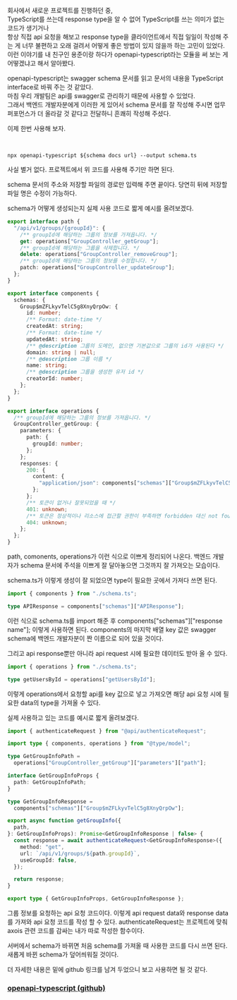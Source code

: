 회사에서 새로운 프로젝트를 진행하던 중,  
TypeScript를 쓰는데 response type을 알 수 없어 TypeScript를 쓰는 의미가 없는 코드가 생기거나  
항상 직접 api 요청을 해보고 response type을 클라이언트에서 직접 일일이 작성해 주는 게
너무 불편하고 오래 걸려서 어떻게 좋은 방법이 있지 않을까 하는 고민이 있었다.  
이런 이야기를 내 친구인 용준이랑 하다가 openapi-typescript라는 모듈을 써 보는 게 어떻겠냐고 해서 알아봤다.

openapi-typescript는 swagger schema 문서를 읽고 문서의 내용을 TypeScript interface로 바꿔 주는 것 같았다.  
마침 우리 개발팀은 api를 swagger로 관리하기 때문에 사용할 수 있었다.  
그래서 백엔드 개발자분에게 이러한 게 있어서 schema 문서를 잘 작성해 주시면 업무 퍼포먼스가 더 올라갈 것 같다고 전달하니 흔쾌히 작성해 주셨다.

이제 한번 사용해 보자.

&nbsp;

```shell
npx openapi-typescript ${schema docs url} --output schema.ts
```

사실 별거 없다.
프로젝트에서 위 코드를 사용해 주기만 하면 된다.

schema 문서의 주소와 저장할 파일의 경로만 입력해 주면 끝이다.
당연히 뒤에 저장할 파일 명은 수정이 가능하다.

schema가 어떻게 생성되는지 실제 사용 코드로 짧게 예시를 올려보겠다.

```typescript
export interface path {
  "/api/v1/groups/{groupId}": {
    /** groupId에 해당하는 그룹의 정보를 가져옵니다. */
    get: operations["GroupController_getGroup"];
    /** groupId에 해당하는 그룹을 삭제합니다. */
    delete: operations["GroupController_removeGroup"];
    /** groupId에 해당하는 그룹의 정보를 수정합니다. */
    patch: operations["GroupController_updateGroup"];
  };
}

export interface components {
  schemas: {
    Group$mZFLkyvTelC5g8XnyQrpOw: {
      id: number;
      /** Format: date-time */
      createdAt: string;
      /** Format: date-time */
      updatedAt: string;
      /** @description 그룹의 도메인, 없으면 기본값으로 그룹의 id가 사용된다 */
      domain: string | null;
      /** @description 그룹 이름 */
      name: string;
      /** @description 그룹을 생성한 유저 id */
      creatorId: number;
    };
  };
}

export interface operations {
  /** groupId에 해당하는 그룹의 정보를 가져옵니다. */
  GroupController_getGroup: {
    parameters: {
      path: {
        groupId: number;
      };
    };
    responses: {
      200: {
        content: {
          "application/json": components["schemas"]["Group$mZFLkyvTelC5g8XnyQrpOw"];
        };
      };
      /** 토큰이 없거나 잘못되었을 때 */
      401: unknown;
      /** 토큰은 정상적이나 리소스에 접근할 권한이 부족하면 forbidden 대신 not found가 반환됨 */
      404: unknown;
    };
  };
}
```

path, comonents, operations가 이런 식으로 이쁘게 정리되어 나온다.
백엔드 개발자가 schema 문서에 주석을 이쁘게 잘 달아놓으면 그것까지 잘 가져오는 모습이다.

schema.ts가 이렇게 생성이 잘 되었으면 type이 필요한 곳에서 가져다 쓰면 된다.

```typescript
import { components } from "./schema.ts";

type APIResponse = components["schemas"]["APIResponse"];
```

이런 식으로 schema.ts를 import 해준 후 components["schemas"]["response name"];
이렇게 사용하면 된다.
components의 마지막 배열 key 값은 swagger schema에 백엔드 개발자분이 짠 이름으로 되어 있을 것이다.

그리고 api response뿐만 아니라 api request 시에 필요한 데이터도 받아 올 수 있다.

```typescript
import { operations } from "./schema.ts";

type getUsersById = operations["getUsersById"];
```

이렇게 operations에서 요청할 api를 key 값으로 넣고 가져오면
해당 api 요청 시에 필요한 data의 type을 가져올 수 있다.

실제 사용하고 있는 코드를 예시로 짧게 올려보겠다.

```typescript
import { authenticateRequest } from "@api/authenticateRequest";

import type { components, operations } from "@type/model";

type GetGroupInfoPath =
  operations["GroupController_getGroup"]["parameters"]["path"];

interface GetGroupInfoProps {
  path: GetGroupInfoPath;
}

type GetGroupInfoResponse =
  components["schemas"]["Group$mZFLkyvTelC5g8XnyQrpOw"];

export async function getGroupInfo({
  path,
}: GetGroupInfoProps): Promise<GetGroupInfoResponse | false> {
  const response = await authenticateRequest<GetGroupInfoResponse>({
    method: "get",
    url: `/api/v1/groups/${path.groupId}`,
    useGroupId: false,
  });

  return response;
}

export type { GetGroupInfoProps, GetGroupInfoResponse };
```

그룹 정보를 요청하는 api 요청 코드이다.
이렇게 api request data와 response data를 가져와 api 요청 코드를 작성 할 수 있다.
authenticateRequest는 프로젝트에 맞춰 axois 관련 코드를 감싸는 내가 따로 작성한 함수이다.

서버에서 schema가 바뀌면 처음 schema를 가져올 때 사용한 코드를 다시 쓰면 된다.
새롭게 바뀐 schema가 덮어씌워질 것이다.

더 자세한 내용은 밑에 github 링크를 남겨 두었으니 보고 사용하면 될 것 같다.

### [openapi-typescript (github)](https://github.com/drwpow/openapi-typescript)
